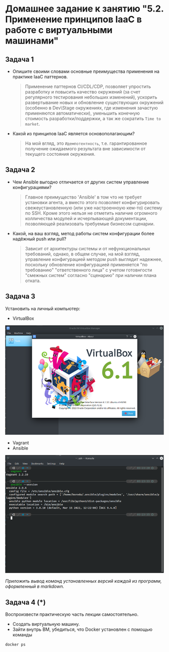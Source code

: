 # Домашнее задание к занятию "5.2. Применение принципов IaaC в работе с виртуальными машинами"

## Задача 1

- Опишите своими словами основные преимущества применения на практике IaaC паттернов.

    > Применение паттернов CI/CDL/CDP, позволяет упростить разработку и повысить качество окружений (за счет регулярного тестирования небольших изменений), ускорить развертывание новых и обновление существующих окружений (особенно в Dev\Stage окружениях, где изменения зачастую применяются автоматически), уменьшить конечную стоимость разработки/поддержки, а так же сократить `Time to market`.
    
- Какой из принципов IaaC является основополагающим?

    > На мой вгляд, это `Идемпотентность`, т.е. гарантированное получение ожидаемого результата вне зависимости от текущего состояния окружения. 

## Задача 2

- Чем Ansible выгодно отличается от других систем управление конфигурациями?

    > Главное преимущество 'Ansible' в том что не требует установки агента, а вместо этого позволяет конфигурировать свежеустановленную (или уже настроенноую кем-то) систему по SSH. Кроме этого нельзя не отметить наличие огромного колличества модулей и исчерпывающей документации, позволяющей реализовать требуемые бизнесом сценарии.

- Какой, на ваш взгляд, метод работы систем конфигурации более надёжный push или pull?

    > Зависит от архитектуры системы и от нефункциональных требований, однако, в общем случае, на мой взгляд, управление конфигурацией методом push выглядит надежнее, поскольку обновление конфигурацией применяется "по требованию" "ответственного лица" с учетом готовнгости "смежных систем" согласно "сценарию" при наличии плана отката.

## Задача 3


Установить на личный компьютер:

- VirtualBox

![](https://github.com/rudenko-ma/netology.homeworks/blob/main/05-virt-02-iaac/img/vbox-version.png)

- Vagrant
- Ansible

![](https://github.com/rudenko-ma/netology.homeworks/blob/main/05-virt-02-iaac/img/vagrant_and_ansible_vers.png)

*Приложить вывод команд установленных версий каждой из программ, оформленный в markdown.*

## Задача 4 (*)

Воспроизвести практическую часть лекции самостоятельно.

- Создать виртуальную машину.
- Зайти внутрь ВМ, убедиться, что Docker установлен с помощью команды
```
docker ps
```
